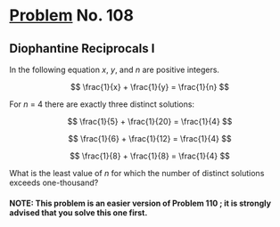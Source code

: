 # [Problem](https://projecteuler.net/problem=108) No. 108

## Diophantine Reciprocals I

In the following equation <var>x</var>, <var>y</var>, and <var>n</var> are positive integers.

$$
\frac{1}{x} + \frac{1}{y} = \frac{1}{n}
$$

<!-- <div align="center">
	<img style="background: white;" src="https://render.githubusercontent.com/render/math?math=%5Cfrac%7B1%7D%7Bx%7D%20%2B%20%5Cfrac%7B1%7D%7By%7D%20%3D%20%5Cfrac%7B1%7D%7Bn%7D%0D">
</div> -->

For <var>n</var> = 4 there are exactly three distinct solutions:

$$
\frac{1}{5} + \frac{1}{20} = \frac{1}{4}
$$

<!-- <div align="center">
	<img style="background: white;" src="https://render.githubusercontent.com/render/math?math=%5Cfrac%7B1%7D%7B5%7D%20%2B%20%5Cfrac%7B1%7D%7B20%7D%20%3D%20%5Cfrac%7B1%7D%7B4%7D%0D">
</div> -->

$$
\frac{1}{6} + \frac{1}{12} = \frac{1}{4}
$$

<!-- <div align="center">
	<img style="background: white;" src="https://render.githubusercontent.com/render/math?math=%5Cfrac%7B1%7D%7B6%7D%20%2B%20%5Cfrac%7B1%7D%7B12%7D%20%3D%20%5Cfrac%7B1%7D%7B4%7D%0D">
</div> -->

$$
\frac{1}{8} + \frac{1}{8} = \frac{1}{4}
$$

<!-- <div align="center">
	<img style="background: white;" src="https://render.githubusercontent.com/render/math?math=%5Cfrac%7B1%7D%7B8%7D%20%2B%20%5Cfrac%7B1%7D%7B8%7D%20%3D%20%5Cfrac%7B1%7D%7B4%7D%0D">
</div> -->

What is the least value of <var>n</var> for which the number of distinct solutions exceeds one-thousand?

#### NOTE: This problem is an easier version of Problem 110 <!-- TODO -->; it is strongly advised that you solve this one first.
